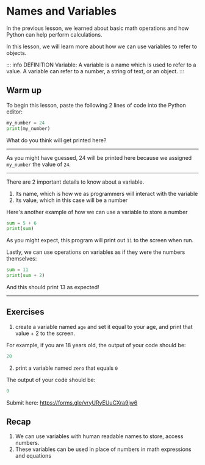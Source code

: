 <script setup>
import InputBox from '/components/InputBox.vue'
</script>

# Names and Variables #

In the previous lesson, we learned about basic math operations and how Python can help perform calculations.

In this lesson, we will learn more about how we can use variables to refer to objects.

::: info DEFINITION
Variable: A variable is a name which is used to refer to a value. A variable can refer to a number, a string of text, or an object.
:::

## Warm up ##

To begin this lesson, paste the following 2 lines of code into the Python editor:

```py
my_number = 24
print(my_number)
```

What do you think will get printed here?

<InputBox name="u1-l3-q1" answer="24" />

---

As you might have guessed, 24 will be printed here because we assigned `my_number` the value of `24`.

---


There are 2 important details to know about a variable.
1. Its name, which is how we as programmers will interact with the variable
2. Its value, which in this case will be a number

Here's another example of how we can use a variable to store a number
```py
sum = 5 + 6
print(sum)
```

As you might expect, this program will print out `11` to the screen when run.

Lastly, we can use operations on variables as if they were the numbers themselves:
```py
sum = 11
print(sum + 2)
```
And this should print 13 as expected!

---

## Exercises ##
1. create a variable named `age` and set it equal to your age, and print that value + 2 to the screen.

For example, if you are 18 years old, the output of your code should be:
```py
20
```
2. print a variable named `zero` that equals `0`

The output of your code should be:
```py
0
``` 

Submit here: https://forms.gle/vryURyEUuCXra9jw6

## Recap ##
1. We can use variables with human readable names to store, access numbers.
2. These variables can be used in place of numbers in math expressions and equations
